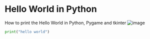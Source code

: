 # Hello World in Python
How to print the Hello World in Python, Pygame and tkinter
![image](https://user-images.githubusercontent.com/104252631/182370512-70761568-c0bf-4c68-ac56-027c0bedee91.png)

```python
print("hello world")
```
